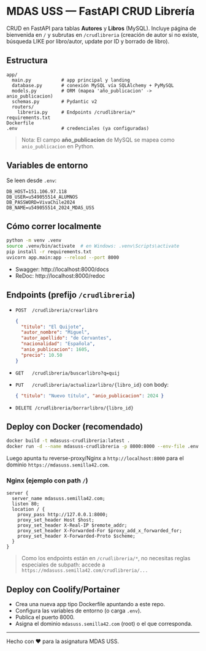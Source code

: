 # MDAS USS — FastAPI CRUD Librería

CRUD en FastAPI para tablas **Autores** y **Libros** (MySQL). Incluye página de bienvenida en `/` y
subrutas en `/crudlibreria` (creación de autor si no existe, búsqueda LIKE por libro/autor, update por ID y borrado de libro).

## Estructura

```
app/
  main.py           # app principal y landing
  database.py       # conexión MySQL vía SQLAlchemy + PyMySQL
  models.py         # ORM (mapea 'año_publicacion' -> anio_publicacion)
  schemas.py        # Pydantic v2
  routers/
    libreria.py     # Endpoints /crudlibreria/*
requirements.txt
Dockerfile
.env                # credenciales (ya configuradas)
```

> Nota: El campo **año_publicacion** de MySQL se mapea como `anio_publicacion` en Python.

## Variables de entorno

Se leen desde `.env`:

```
DB_HOST=151.106.97.118
DB_USER=u549055514_ALUMNOS
DB_PASSWORD=VivaChile2024
DB_NAME=u549055514_2024_MDAS_USS
```

## Cómo correr localmente

```bash
python -m venv .venv
source .venv/bin/activate  # en Windows: .venv\Scripts\activate
pip install -r requirements.txt
uvicorn app.main:app --reload --port 8000
```

- Swagger: http://localhost:8000/docs
- ReDoc:   http://localhost:8000/redoc

## Endpoints (prefijo `/crudlibreria`)

- `POST  /crudlibreria/crearlibro`
  ```json
  {
    "titulo": "El Quijote",
    "autor_nombre": "Miguel",
    "autor_apellido": "de Cervantes",
    "nacionalidad": "Española",
    "anio_publicacion": 1605,
    "precio": 10.50
  }
  ```

- `GET   /crudlibreria/buscarlibro?q=quij`
- `PUT   /crudlibreria/actualizarlibro/{libro_id}` con body:
  ```json
  { "titulo": "Nuevo título", "anio_publicacion": 2024 }
  ```
- `DELETE /crudlibreria/borrarlibro/{libro_id}`

## Deploy con Docker (recomendado)

```bash
docker build -t mdasuss-crudlibreria:latest .
docker run -d --name mdasuss-crudlibreria -p 8000:8000 --env-file .env mdasuss-crudlibreria:latest
```

Luego apunta tu reverse-proxy/Nginx a `http://localhost:8000` para el dominio `https://mdasuss.semilla42.com`.

### Nginx (ejemplo con path `/`)

```nginx
server {
  server_name mdasuss.semilla42.com;
  listen 80;
  location / {
    proxy_pass http://127.0.0.1:8000;
    proxy_set_header Host $host;
    proxy_set_header X-Real-IP $remote_addr;
    proxy_set_header X-Forwarded-For $proxy_add_x_forwarded_for;
    proxy_set_header X-Forwarded-Proto $scheme;
  }
}
```

> Como los endpoints están en `/crudlibreria/*`, no necesitas reglas especiales de subpath: accede a `https://mdasuss.semilla42.com/crudlibreria/...`

## Deploy con Coolify/Portainer

- Crea una nueva app tipo Dockerfile apuntando a este repo.
- Configura las variables de entorno (o carga `.env`).
- Publica el puerto 8000.
- Asigna el dominio `mdasuss.semilla42.com` (root) o el que corresponda.

---

Hecho con ❤️ para la asignatura MDAS USS.
